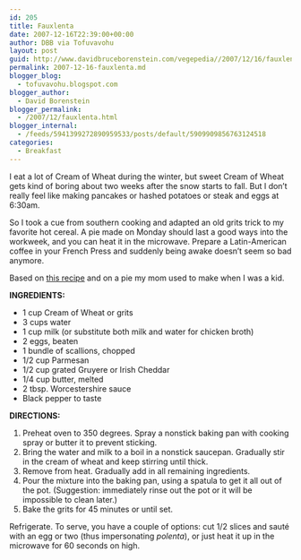 ```yaml
---
id: 205
title: Fauxlenta
date: 2007-12-16T22:39:00+00:00
author: DBB via Tofuvavohu
layout: post
guid: http://www.davidbruceborenstein.com/vegepedia//2007/12/16/fauxlenta/
permalink: 2007-12-16-fauxlenta.md
blogger_blog:
  - tofuvavohu.blogspot.com
blogger_author:
  - David Borenstein
blogger_permalink:
  - /2007/12/fauxlenta.html
blogger_internal:
  - /feeds/5941399272890959533/posts/default/5909909856763124518
categories:
  - Breakfast
---
```

I eat a lot of Cream of Wheat during the winter, but sweet Cream of Wheat gets kind of boring about two weeks after the snow starts to fall. But I don&#8217;t really feel like making pancakes or hashed potatoes or steak and eggs at 6:30am.

So I took a cue from southern cooking and adapted an old grits trick to my favorite hot cereal. A pie made on Monday should last a good ways into the workweek, and you can heat it in the microwave. Prepare a Latin-American coffee in your French Press and suddenly being awake doesn&#8217;t seem so bad anymore.

Based on [this recipe](http://www.foodnetwork.com/food/recipes/recipe/0,,FOOD_9936_25316,00.html?rsrc=like) and on a pie my mom used to make when I was a kid.

<span style="font-weight: bold;">INGREDIENTS:<br /></span> 

  * 1 cup Cream of Wheat or grits
  * 3 cups water
  * 1 cup milk (or substitute both milk and water for chicken broth)
  * 2 eggs, beaten
  * 1 bundle of scallions, chopped
  * 1/2 cup Parmesan
  * 1/2 cup grated Gruyere or Irish Cheddar
  * 1/4 cup butter, melted
  * 2 tbsp. Worcestershire sauce
  * Black pepper to taste

<span style="font-weight: bold;">DIRECTIONS:</span> 

  1. Preheat oven to 350 degrees. Spray a nonstick baking pan with cooking spray or butter it to prevent sticking.
  2. Bring the water and milk to a boil in a nonstick saucepan. Gradually stir in the cream of wheat and keep stirring until thick.
  3. Remove from heat. Gradually add in all remaining ingredients.
  4. Pour the mixture into the baking pan, using a spatula to get it all out of the pot. (Suggestion: immediately rinse out the pot or it will be impossible to clean later.)
  5. Bake the grits for 45 minutes or until set.

Refrigerate. To serve, you have a couple of options: cut 1/2 slices and sauté with an egg or two (thus impersonating <span style="font-style: italic;">polenta</span>), or just heat it up in the microwave for 60 seconds on high.